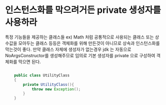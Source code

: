 
# 인스턴스화를 막으려거든 private 생성자를 사용하라


특정 기능들을 제공하는 클래스들 ex) Math 처럼 공통적으로 사용되는 클래스 또는 상수값을 모아두는 클래스 등등은 객체화를 위해 만든것이 아니므로
상속과 인스턴스화를 막는것이 좋다. 만약 클래스 자체에 생성자가 없는경우 jdk 는 자동으로 NoArgsConstructor를 생성해주므로 임의로 기본 생성자를 private 으로 구성하여 객체화를 막으면 된다.



```java

    public class UtilityClass
    {
        private UtilityClass(){
            throw new Exception();
        }
    }






```